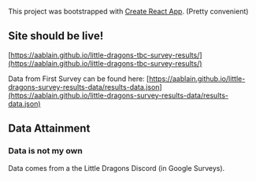This project was bootstrapped with [Create React App](https://github.com/facebook/create-react-app). (Pretty convenient)

## Site should be live!

[https://aablain.github.io/little-dragons-tbc-survey-results/](https://aablain.github.io/little-dragons-tbc-survey-results/)

Data from First Survey can be found here:
[https://aablain.github.io/little-dragons-survey-results-data/results-data.json](https://aablain.github.io/little-dragons-survey-results-data/results-data.json)

## Data Attainment

### Data is not my own

Data comes from a the Little Dragons Discord (in Google Surveys).
